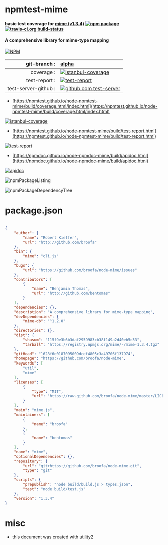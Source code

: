 # npmtest-mime

#### basic test coverage for  [mime (v1.3.4)](https://github.com/broofa/node-mime)  [![npm package](https://img.shields.io/npm/v/npmtest-mime.svg?style=flat-square)](https://www.npmjs.org/package/npmtest-mime) [![travis-ci.org build-status](https://api.travis-ci.org/npmtest/node-npmtest-mime.svg)](https://travis-ci.org/npmtest/node-npmtest-mime)

#### A comprehensive library for mime-type mapping

[![NPM](https://nodei.co/npm/mime.png?downloads=true&downloadRank=true&stars=true)](https://www.npmjs.com/package/mime)

| git-branch : | [alpha](https://github.com/npmtest/node-npmtest-mime/tree/alpha)|
|--:|:--|
| coverage : | [![istanbul-coverage](https://npmtest.github.io/node-npmtest-mime/build/coverage.badge.svg)](https://npmtest.github.io/node-npmtest-mime/build/coverage.html/index.html)|
| test-report : | [![test-report](https://npmtest.github.io/node-npmtest-mime/build/test-report.badge.svg)](https://npmtest.github.io/node-npmtest-mime/build/test-report.html)|
| test-server-github : | [![github.com test-server](https://npmtest.github.io/node-npmtest-mime/GitHub-Mark-32px.png)](https://npmtest.github.io/node-npmtest-mime/build/app/index.html) | | build-artifacts : | [![build-artifacts](https://npmtest.github.io/node-npmtest-mime/glyphicons_144_folder_open.png)](https://github.com/npmtest/node-npmtest-mime/tree/gh-pages/build)|

- [https://npmtest.github.io/node-npmtest-mime/build/coverage.html/index.html](https://npmtest.github.io/node-npmtest-mime/build/coverage.html/index.html)

[![istanbul-coverage](https://npmtest.github.io/node-npmtest-mime/build/screenCapture.buildCi.browser.%252Ftmp%252Fbuild%252Fcoverage.lib.html.png)](https://npmtest.github.io/node-npmtest-mime/build/coverage.html/index.html)

- [https://npmtest.github.io/node-npmtest-mime/build/test-report.html](https://npmtest.github.io/node-npmtest-mime/build/test-report.html)

[![test-report](https://npmtest.github.io/node-npmtest-mime/build/screenCapture.buildCi.browser.%252Ftmp%252Fbuild%252Ftest-report.html.png)](https://npmtest.github.io/node-npmtest-mime/build/test-report.html)

- [https://npmdoc.github.io/node-npmdoc-mime/build/apidoc.html](https://npmdoc.github.io/node-npmdoc-mime/build/apidoc.html)

[![apidoc](https://npmdoc.github.io/node-npmdoc-mime/build/screenCapture.buildCi.browser.%252Ftmp%252Fbuild%252Fapidoc.html.png)](https://npmdoc.github.io/node-npmdoc-mime/build/apidoc.html)

![npmPackageListing](https://npmtest.github.io/node-npmtest-mime/build/screenCapture.npmPackageListing.svg)

![npmPackageDependencyTree](https://npmtest.github.io/node-npmtest-mime/build/screenCapture.npmPackageDependencyTree.svg)



# package.json

```json

{
    "author": {
        "name": "Robert Kieffer",
        "url": "http://github.com/broofa"
    },
    "bin": {
        "mime": "cli.js"
    },
    "bugs": {
        "url": "https://github.com/broofa/node-mime/issues"
    },
    "contributors": [
        {
            "name": "Benjamin Thomas",
            "url": "http://github.com/bentomas"
        }
    ],
    "dependencies": {},
    "description": "A comprehensive library for mime-type mapping",
    "devDependencies": {
        "mime-db": "^1.2.0"
    },
    "directories": {},
    "dist": {
        "shasum": "115f9e3b6b3daf2959983cb38f149a2d40eb5d53",
        "tarball": "https://registry.npmjs.org/mime/-/mime-1.3.4.tgz"
    },
    "gitHead": "1628f6e0187095009dcef4805c3a49706f137974",
    "homepage": "https://github.com/broofa/node-mime",
    "keywords": [
        "util",
        "mime"
    ],
    "licenses": [
        {
            "type": "MIT",
            "url": "https://raw.github.com/broofa/node-mime/master/LICENSE"
        }
    ],
    "main": "mime.js",
    "maintainers": [
        {
            "name": "broofa"
        },
        {
            "name": "bentomas"
        }
    ],
    "name": "mime",
    "optionalDependencies": {},
    "repository": {
        "url": "git+https://github.com/broofa/node-mime.git",
        "type": "git"
    },
    "scripts": {
        "prepublish": "node build/build.js > types.json",
        "test": "node build/test.js"
    },
    "version": "1.3.4"
}
```



# misc
- this document was created with [utility2](https://github.com/kaizhu256/node-utility2)
